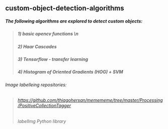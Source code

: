 ## custom-object-detection-algorithms
##### The following algorithms are explored to detect custom objects:
> ##### 1) basic opencv functions \n
> ##### 2) Haar Cascades
> ##### 3) Tensorflow - transfer learning
> ##### 4) Histogram of Oriented Gradients (HOG) + SVM


###### Image labelleing repositories:
> ###### https://github.com/thiagohersan/memememe/tree/master/Processing/PositiveCollectionTagger
> ###### labelImg Python library
